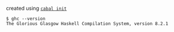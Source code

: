 
created using [`cabal init`](https://www.haskell.org/cabal/users-guide/developing-packages.html)

```
$ ghc --version
The Glorious Glasgow Haskell Compilation System, version 8.2.1
```


